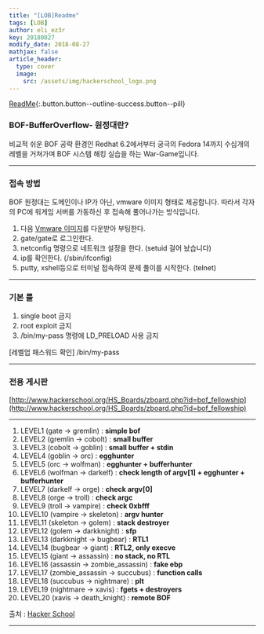 ```yaml
---
title: "[LOB]Readme"
tags: [LOB]
author: eli_ez3r
key: 20180827
modify_date: 2018-08-27
mathjax: false
article_header:
  type: cover
  image:
    src: /assets/img/hackerschool_logo.png
---
```


[ReadMe](#){:.button.button--outline-success.button--pill}

###  BOF-BufferOverflow- 원정대란?

비교적 쉬운 BOF 공략 환경인 Redhat 6.2에서부터 궁극의 Fedora 14까지
수십개의 레벨을 거쳐가며 BOF 시스템 해킹 실습을 하는 War-Game입니다.



-----

### 접속 방법

BOF 원정대는 도메인이나 IP가 아닌, vmware 이미지 형태로 제공합니다.
따라서 각자의 PC에 워게임 서버를 가동하신 후 접속해 풀어나가는 방식입니다.  

1. 다음 [Vmware 이미지](http://hackerschool.org/TheLordofBOF/TheLordOfTheBOF_redhat_bootable.zip)를 다운받아 부팅한다.
2. gate/gate로 로그인한다.
3. netconfig 명령으로 네트워크 설정을 한다. (setuid 걸어 놨습니다)
4. ip를 확인한다. (/sbin/ifconfig)
5. putty, xshell등으로 터미널 접속하여 문제 풀이를 시작한다. (telnet)  



-----

###   기본 룰

1. single boot 금지
2. root exploit 금지
3. /bin/my-pass 명령에 LD_PRELOAD 사용 금지


[레벨업 패스워드 확인]
/bin/my-pass



-----

### 전용 게시판

[http://www.hackerschool.org/HS_Boards/zboard.php?id=bof_fellowship](http://www.hackerschool.org/HS_Boards/zboard.php?id=bof_fellowship)



-----


1. LEVEL1 (gate -> gremlin) :  **simple bof**
2. LEVEL2 (gremlin -> cobolt) : **small buffer**
3. LEVEL3 (cobolt -> goblin) : **small buffer + stdin**
4. LEVEL4 (goblin -> orc) : **egghunter**
5. LEVEL5 (orc -> wolfman) : **egghunter + bufferhunter**
6. LEVEL6 (wolfman -> darkelf) : **check length of argv[1] + egghunter + bufferhunter**
7. LEVEL7 (darkelf -> orge) : **check argv[0]**
8. LEVEL8 (orge -> troll) : **check argc**
9. LEVEL9 (troll -> vampire) : **check 0xbfff**
10. LEVEL10 (vampire -> skeleton) : **argv hunter**
11. LEVEL11 (skeleton -> golem) : **stack destroyer**
12. LEVEL12 (golem -> darkknight) : **sfp** 
13. LEVEL13 (darkknight -> bugbear) : **RTL1**
14. LEVEL14 (bugbear -> giant) : **RTL2, only execve**
15. LEVEL15 (giant -> assassin) : **no stack, no RTL**
16. LEVEL16 (assassin -> zombie_assassin) : **fake ebp**
17. LEVEL17 (zombie_assassin -> succubus) : **function calls**
18. LEVEL18 (succubus -> nightmare) : **plt**
19. LEVEL19 (nightmare -> xavis) : **fgets + destroyers**
20. LEVEL20 (xavis -> death_knight) : **remote BOF** 


출처 : [Hacker School](https://www.hackerschool.org/HS_Boards/zboard.php?id=HS_Notice&no=1170881885)

-----